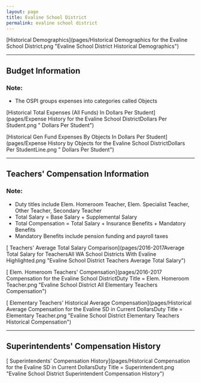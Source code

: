 ```yaml
---
layout: page
title: Evaline School District
permalink: evaline school district
---
```



[Historical Demographics](pages/Historical Demographics for the Evaline School District.png "Evaline School District Historical Demographics")

___

## Budget Information
### Note:
- The OSPI groups expenses into categories called Objects

[Historical Total Expenses (All Funds) In Dollars Per Student](pages/Expense History for the Evaline School DistrictDollars Per Student.png " Dollars Per Student")

[Historical Gen Fund Expenses By Objects In Dollars Per Student](pages/Expense History by Objects for the Evaline School DistrictDollars Per StudentLine.png " Dollars Per Student")


___

## Teachers' Compensation Information
### Note:
- Duty titles include Elem. Homeroom Teacher, Elem. Specialist Teacher, Other Teacher, Secondary Teacher
- Total Salary = Base Salary + Supplemental Salary
- Total Compensation = Total Salary + Insurance Benefits + Mandatory Benefits
- Mandatory Benefits include pension funding and payroll taxes

[ Teachers' Average Total Salary Comparison](pages/2016-2017Average Total Salary for TeachersAll WA School Districts With Evaline Highlighted.png "Evaline School District Teachers Average Total Salary")

[ Elem. Homeroom Teachers' Compensation](pages/2016-2017 Compensation for the Evaline School DistrictDuty Title = Elem. Homeroom Teacher.png "Evaline School District All Elementary Teachers Compensation")

[ Elementary Teachers' Historical Average Compensation](pages/Historical Average Compensation for the Evaline SD in Current DollarsDuty Title = Elementary Teacher.png "Evaline School District Elementary Teachers Historical Compensation")


___

## Superintendents' Compensation History

[ Superintendents' Compensation History](pages/Historical Compensation for the Evaline SD in Current DollarsDuty Title = Superintendent.png "Evaline School District Superintendent Compensation History")

